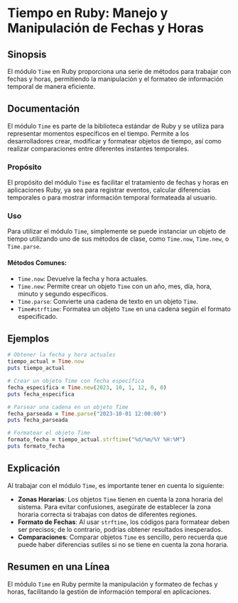 <!--
Meta Description: # Tiempo en Ruby: Manejo y Manipulación de Fechas y Horas ## Sinopsis El módulo `Time` en Ruby proporciona una serie de métodos para trabajar con fech...
Meta Keywords: time, para, objeto, ruby, módulo
-->

# Tiempo en Ruby: Manejo y Manipulación de Fechas y Horas

## Sinopsis
El módulo `Time` en Ruby proporciona una serie de métodos para trabajar con fechas y horas, permitiendo la manipulación y el formateo de información temporal de manera eficiente.

## Documentación
El módulo `Time` es parte de la biblioteca estándar de Ruby y se utiliza para representar momentos específicos en el tiempo. Permite a los desarrolladores crear, modificar y formatear objetos de tiempo, así como realizar comparaciones entre diferentes instantes temporales.

### Propósito
El propósito del módulo `Time` es facilitar el tratamiento de fechas y horas en aplicaciones Ruby, ya sea para registrar eventos, calcular diferencias temporales o para mostrar información temporal formateada al usuario.

### Uso
Para utilizar el módulo `Time`, simplemente se puede instanciar un objeto de tiempo utilizando uno de sus métodos de clase, como `Time.now`, `Time.new`, o `Time.parse`.

#### Métodos Comunes:
- `Time.now`: Devuelve la fecha y hora actuales.
- `Time.new`: Permite crear un objeto `Time` con un año, mes, día, hora, minuto y segundo específicos.
- `Time.parse`: Convierte una cadena de texto en un objeto `Time`.
- `Time#strftime`: Formatea un objeto `Time` en una cadena según el formato especificado.

## Ejemplos

```ruby
# Obtener la fecha y hora actuales
tiempo_actual = Time.now
puts tiempo_actual

# Crear un objeto Time con fecha específica
fecha_especifica = Time.new(2023, 10, 1, 12, 0, 0)
puts fecha_especifica

# Parsear una cadena en un objeto Time
fecha_parseada = Time.parse("2023-10-01 12:00:00")
puts fecha_parseada

# Formatear el objeto Time
formato_fecha = tiempo_actual.strftime("%d/%m/%Y %H:%M")
puts formato_fecha
```

## Explicación
Al trabajar con el módulo `Time`, es importante tener en cuenta lo siguiente:

- **Zonas Horarias**: Los objetos `Time` tienen en cuenta la zona horaria del sistema. Para evitar confusiones, asegúrate de establecer la zona horaria correcta si trabajas con datos de diferentes regiones.
- **Formato de Fechas**: Al usar `strftime`, los códigos para formatear deben ser precisos; de lo contrario, podrías obtener resultados inesperados.
- **Comparaciones**: Comparar objetos `Time` es sencillo, pero recuerda que puede haber diferencias sutiles si no se tiene en cuenta la zona horaria.

## Resumen en una Línea
El módulo `Time` en Ruby permite la manipulación y formateo de fechas y horas, facilitando la gestión de información temporal en aplicaciones.